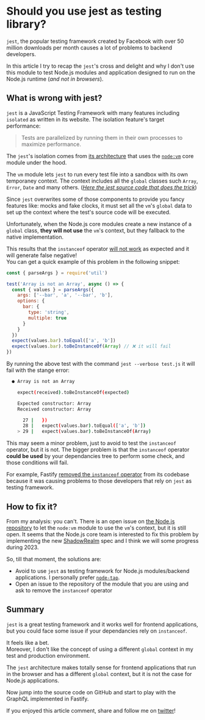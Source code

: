 # Should you use jest as testing library?

`jest`, the popular testing framework created by Facebook with over 50 million downloads per month 
causes a lot of problems to backend developers.

In this article I try to recap the `jest`'s cross and delight and why I don't use this module to test
Node.js modules and application designed to run on the Node.js runtime (_and not in browsers_).

## What is wrong with jest?

`jest` is a JavaScript Testing Framework with many features including `isolated` as written in its website.
The isolation feature's target performance:

> Tests are parallelized by running them in their own processes to maximize performance.

The `jest`'s isolation comes from [its architecture](https://jestjs.io/docs/architecture) that uses the [`node:vm`](https://nodejs.org/api/vm.html) core module under the hood.

The `vm` module lets `jest` to run every test file into a sandbox with its own temporaney context.
The context includes all the `global` classes such `Array`, `Error`, `Date` and many others.
([_Here the jest source code that does the trick_](https://github.com/facebook/jest/blob/e865fbd66e3dc4adf9d35a35ce91de1bee48bc93/packages/jest-environment-jsdom/src/index.ts))

Since `jest` overwrites some of those components to provide you fancy features like: mocks and fake clocks,
it must set all the `vm`'s `global` data to set up the context where the test's source code will be executed.

Unfortunately, when the Node.js core modules create a new instance of a `global` class,
**they will not use** the `vm`'s context, but they fallback to the native implementation.

This results that the `instanceof` operator [will not work](https://github.com/facebook/jest/issues/2549)
as expected and it will generate false negative!  
You can get a quick example of this problem in the following snippet:

```js
const { parseArgs } = require('util')

test('Array is not an Array', async () => {
  const { values } = parseArgs({
    args: ['--bar', 'a', '--bar', 'b'],
    options: {
      bar: {
        type: 'string',
        multiple: true
      }
    }
  })
  expect(values.bar).toEqual(['a', 'b'])
  expect(values.bar).toBeInstanceOf(Array) // ❌ it will fail
})
```

By running the above test with the command `jest --verbose test.js` it will fail with the stange error:

```bash
  ● Array is not an Array

    expect(received).toBeInstanceOf(expected)

    Expected constructor: Array
    Received constructor: Array

      27 |   })
      28 |   expect(values.bar).toEqual(['a', 'b'])
    > 29 |   expect(values.bar).toBeInstanceOf(Array)
```

This may seem a minor problem, just to avoid to test the `instanceof` operator, but it is not.
The bigger problem is that the `instanceof` operator **could be used** by your dependancies tree to perform
some check, and those conditions will fail.

For example, Fastify [removed the `instanceof` operator](https://github.com/fastify/fastify/pull/3200)
from its codebase because it was causing problems to those developers that rely on `jest` as testing framework.

## How to fix it?

From my analysis: you can't. There is an open issue on [the Node.js repository](https://github.com/nodejs/node/issues/31852)
to let the `node:vm` module to use the `vm`'s context, but it is still open.
It seems that the Node.js core team is interested to fix this problem by implementing the new [ShadowRealm](https://github.com/tc39/proposal-shadowrealm) spec and I think we will some progress during 2023.

So, till that moment, the solutions are:

- Avoid to use `jest` as testing framework for Node.js modules/backend applications. I personally prefer [`node-tap`](https://www.npmjs.com/package/tap).
- Open an issue to the repository of the module that you are using and ask to remove the `instanceof` operator

## Summary

`jest` is a great testing framework and it works well for frontend applications,
but you could face some issue if your dependancies rely on `instanceof`.

It feels like a bet.  
Moreover, I don't like the concept of using a different `global` context in my test and production environment.

The `jest` architecture makes totally sense for frontend applications that run in the browser and has
a different `global` context, but it is not the case for Node.js applications.

Now jump into the source code on GitHub and start to play with the GraphQL implemented in Fastify.

If you enjoyed this article comment, share and follow me on [twitter](https://twitter.com/ManuEomm)!

